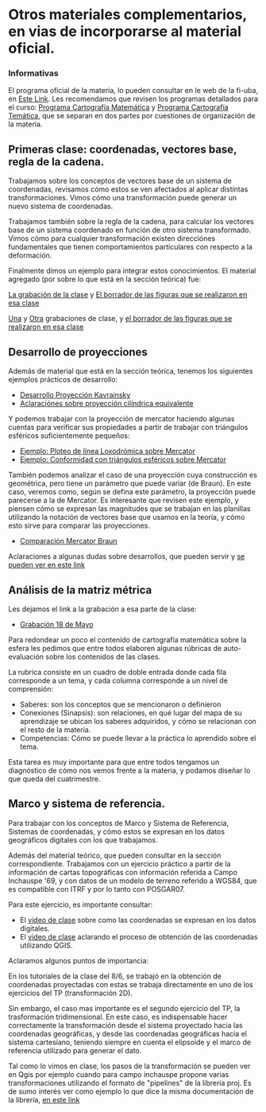# Otros materiales complementarios, en vias de incorporarse al material oficial.

### Informativas

El programa oficial de la materia, lo pueden consultar en le web de la
fi-uba, en [Este Link](http://www.fi.uba.ar/sites/default/files/7015.pdf). Les
recomendamos que revisen los programas detallados para el curso:
[Programa Cartografía Matemática](programaMatematica) y
[Programa Cartografía Temática](programaTematica), que
se separan en dos partes por cuestiones de organización de la materia.


## Primeras clase: coordenadas, vectores base, regla de la cadena.

Trabajamos sobre los conceptos de vectores base de un sistema de
coordenadas, revisamos cómo estos se ven afectados al aplicar distintas
transformaciones. Vimos cómo una transformación puede generar un nuevo
sistema de coordenadas.

Trabajamos también sobre la regla de la cadena, para calcular los
vectores base de un sistema coordenado en función de otro sistema
transformado. Vimos cómo para cualquier transformación existen
direcciónes fundamentales que tienen comportamientos particulares con
respecto a la deformación.

Finalmente dimos un ejemplo para integrar estos conocimientos. El
material agregado (por sobre lo que está en la sección teórica) fue:

[La grabación de la clase](https://drive.google.com/file/d/1JGxHq-_jqM9I91A8b4_mxRKfdbSelwEd/view)
y [El borrador de las figuras que se realizaron en esa clase](VectoresBase.esquemas.pdf)

[Una](https://drive.google.com/file/d/15IbdxMgtgebZCsgsQfPhzi4OtSmAoW9A/view) y
[Otra](https://drive.google.com/file/d/19Xark1eqZPvUp5kYqQ9QEdedPjeaCuJy/view)
grabaciones de clase, y [el borrador de las figuras que se realizaron en esa clase](NotasClase.2021.05.04.pdf)

## Desarrollo de proyecciones

Además de
material que está en la sección teórica, tenemos los siguientes ejemplos
prácticos de desarrollo:

-   [Desarrollo Proyección Kavrainsky](https://drive.google.com/file/d/1UWoFQAa2ASB2in3A9aqtcR9xFuV4aeVm/view?usp=sharing)
-   [Aclaraciónes sobre proyección cilíndrica equivalente](https://drive.google.com/file/d/14T62AaePPnk8ArRv57WHZdxbljNqBodw/view?usp=sharing)

Y podemos trabajar con la proyección de mercator haciendo algunas
cuentas para verificar sus propiedades a partir de trabajar con
triángulos esféricos suficientemente pequeños:

-   [Ejemplo: Ploteo de línea Loxodrómica sobre Mercator](MercatorLoxodromica.ej.pdf)
-   [Ejemplo: Conformidad con triángulos esféricos sobre Mercator](MercatorTriangulo.ej.pdf)

También podemos analizar el caso de una proyección cuya construcción es
geométrica, pero tiene un parámetro que puede variar (de Braun). En este
caso, veremos como, según se defina este parámetro, la proyección puede
parecerse a la de Mercator. Es interesante que revisen este ejemplo, y
piensen cómo se expresan las magnitudes que se trabajan en las planillas
utilizando la notación de vectores base que usamos en la teoría, y cómo
esto sirve para comparar las proyecciones.

-   [Comparación Mercator Braun](Braun)

Aclaraciones a algunas dudas sobre desarrollos, que pueden servir y
 [se pueden ver en este link](https://drive.google.com/file/d/19rRHZo7itt0zKeYKUdfMLLq3rccl6IsX/view?usp=sharing)


## Análisis de la matriz métrica

Les dejamos el link a la grabación a esa parte de la clase:

-   [Grabación 18 de Mayo](https://drive.google.com/file/d/1Ymo1k6GVZuzvA0b2yG4yzao5QYXNYVvE/view?usp=sharing)

Para redondear un poco el contenido de cartografía matemática sobre la
esfera les pedimos que entre todos elaboren algunas rúbricas de
auto-evaluación sobre los contenidos de las clases.

La rubrica consiste en un cuadro de doble entrada donde cada fila
corresponde a un tema, y cada columna corresponde a un nivel de
comprensión:

-   Saberes: son los conceptos que se mencionaron o definieron
-   Conexiones (Sinapsis): son relaciones, en qué lugar del mapa de su
    aprendizaje se ubican los saberes adquiridos, y cómo se relacionan
    con el resto de la materia.
-   Competencias: Cómo se puede llevar a la práctica lo aprendido sobre
    el tema.

Esta tarea es muy importante para que entre todos tengamos un
diagnóstico de cómo nos vemos frente a la materia, y podamos diseñar lo
que queda del cuatrimestre.

## Marco y sistema de referencia.

Para trabajar con los conceptos de
Marco y Sistema de Referencia, Sistemas de coordenadas, y cómo estos se
expresan en los datos geográficos digitales con los que trabajamos.


Además del material teórico, que pueden consultar en la sección
correspondiente. Trabajamos con un ejercicio práctico a partir de la
información de cartas topográficas con información referida a Campo
Inchauspe '69, y con datos de un modelo de terreno referido a WGS84, que
es compatible con ITRF y por lo tanto con POSGAR07.

Para este ejercicio, es importante consultar:

-   El [video de clase](https://www.youtube.com/watch?v=mT-JwzFE8SM) sobre como las coordenadas se expresan en los datos
    digitales.
-   El [video de clase](https://www.youtube.com/watch?v=H0C2AHtowwk) aclarando el proceso de obtención de las coordenadas
    utilizando QGIS.

Aclaramos algunos puntos de importancia:

En los tutoriales de la clase del 8/6, se trabajó en la obtención de
coordenadas proyectadas con estas se trabaja directamente en uno de los
ejercicios del TP (transformación 2D).

Sin embargo, el caso mas importante es el segundo ejercicio del TP, la
trasformación tridimensional. En este caso, es indispensable hacer
correctamente la transformación desde el sistema proyectado hacia las
coordenadas geográficas, y desde las coordenadas geográficas hacia el
sistema cartesiano, teniendo siempre en cuenta el elipsoide y el marco
de referencia utilizado para generar el dato.

Tal como lo vimos en clase, los pasos de la transformación se pueden ver
en Qgis por ejemplo cuando para campo inchauspe propone varias
transformaciones utilizando el formato de "pipelines" de la librería
proj. Es de sumo interés ver como ejemplo lo que dice la misma
documentación de la librería, [en este link](https://proj-tmp.readthedocs.io/en/6.2/usage/transformation.html#transformation)


